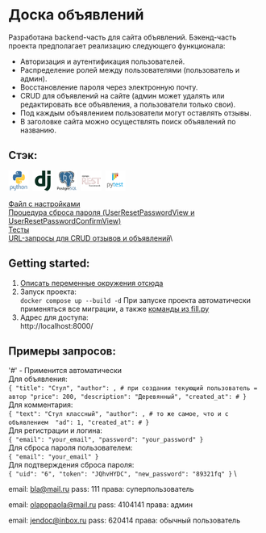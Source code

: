 # Доска объявлений

Разработана backend-часть для сайта объявлений. Бэкенд-часть проекта предполагает реализацию следующего функционала:
- Авторизация и аутентификация пользователей.
- Распределение ролей между пользователями (пользователь и админ).
- Восстановление пароля через электронную почту.
- CRUD для объявлений на сайте (админ может удалять или редактировать все объявления, а пользователи только свои).
- Под каждым объявлением пользователи могут оставлять отзывы.
- В заголовке сайта можно осуществлять поиск объявлений по названию.

## Стэк:

<div>
   <img src="https://github.com/devicons/devicon/blob/master/icons/python/python-original-wordmark.svg" alt="python" width="40" height="40"/>&nbsp;
   <img src="https://github.com/devicons/devicon/blob/master/icons/django/django-plain.svg" alt="django" width="40" height="40"/>&nbsp;
   <img src="https://github.com/devicons/devicon/blob/master/icons/postgresql/postgresql-original-wordmark.svg" alt="psql" width="40" height="40"/>&nbsp;
   <img src="https://github.com/devicons/devicon/blob/master/icons/djangorest/djangorest-original-wordmark.svg" alt="djangorest" width="40" height="40"/>&nbsp;
   <img src="https://github.com/devicons/devicon/blob/master/icons/pytest/pytest-original-wordmark.svg" alt="pytest" width="40" height="40"/>
</div>

[Файл с настройками](config/settings.py)\
[Процедура сброса пароля (UserResetPasswordView и UserResetPasswordConfirmView)](users/views.py)\
[Тесты](tests)\
[URL-запросы для CRUD отзывов и объявлений](items/urls.py)\

## Getting started:

1. [Описать переменные окружения отсюда](.env-sample)
2. Запуск проекта:\
   `docker compose up --build -d`
При запуске проекта автоматически применяться все миграции, а также [команды из fill.py](users/management/commands/fill.py)
3. Адрес для доступа: \
http://localhost:8000/

## Примеры запросов:
'#' - Применится автоматически \
Для объявления:\
`{
"title": "Стул",
"author": , # при создании текующий пользователь = автор
"price": 200,
"description": "Деревянный",
"created_at": #
}` \
Для комментария:\
`{
"text": "Стул классный",
"author": , # то же самое, что и с объявлением 
"ad": 1,
"created_at": #
}` \
Для регистрации и логина:\
`{
"email": "your_email",
"password": "your_password"
}` \
Для сброса пароля пользователем:\
`{
"email": "your_email"
}` \
Для подтверждения сброса пароля:\
`{
"uid": "6",
"token": "JQhvHYDC",
"new_password": "89321fq"
}` \

email: bla@mail.ru
pass: 111
права: суперпользователь

email: olapopaola@mail.ru
pass: 4104141
права: админ

email: jendoc@inbox.ru
pass: 620414
права: обычный пользователь